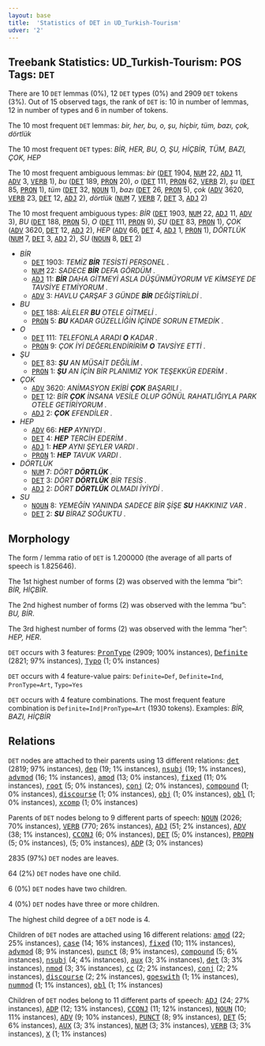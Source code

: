 ```yaml
---
layout: base
title:  'Statistics of DET in UD_Turkish-Tourism'
udver: '2'
---
```


## Treebank Statistics: UD_Turkish-Tourism: POS Tags: `DET`

There are 10 `DET` lemmas (0%), 12 `DET` types (0%) and 2909 `DET` tokens (3%).
Out of 15 observed tags, the rank of `DET` is: 10 in number of lemmas, 12 in number of types and 6 in number of tokens.

The 10 most frequent `DET` lemmas: <em>bir, her, bu, o, şu, hiçbir, tüm, bazı, çok, dörtlük</em>

The 10 most frequent `DET` types:  <em>BİR, HER, BU, O, ŞU, HİÇBİR, TÜM, BAZI, ÇOK, HEP</em>

The 10 most frequent ambiguous lemmas: <em>bir</em> (<tt><a href="tr_tourism-pos-DET.html">DET</a></tt> 1904, <tt><a href="tr_tourism-pos-NUM.html">NUM</a></tt> 22, <tt><a href="tr_tourism-pos-ADJ.html">ADJ</a></tt> 11, <tt><a href="tr_tourism-pos-ADV.html">ADV</a></tt> 3, <tt><a href="tr_tourism-pos-VERB.html">VERB</a></tt> 1), <em>bu</em> (<tt><a href="tr_tourism-pos-DET.html">DET</a></tt> 189, <tt><a href="tr_tourism-pos-PRON.html">PRON</a></tt> 20), <em>o</em> (<tt><a href="tr_tourism-pos-DET.html">DET</a></tt> 111, <tt><a href="tr_tourism-pos-PRON.html">PRON</a></tt> 62, <tt><a href="tr_tourism-pos-VERB.html">VERB</a></tt> 2), <em>şu</em> (<tt><a href="tr_tourism-pos-DET.html">DET</a></tt> 85, <tt><a href="tr_tourism-pos-PRON.html">PRON</a></tt> 1), <em>tüm</em> (<tt><a href="tr_tourism-pos-DET.html">DET</a></tt> 32, <tt><a href="tr_tourism-pos-NOUN.html">NOUN</a></tt> 1), <em>bazı</em> (<tt><a href="tr_tourism-pos-DET.html">DET</a></tt> 26, <tt><a href="tr_tourism-pos-PRON.html">PRON</a></tt> 5), <em>çok</em> (<tt><a href="tr_tourism-pos-ADV.html">ADV</a></tt> 3620, <tt><a href="tr_tourism-pos-VERB.html">VERB</a></tt> 23, <tt><a href="tr_tourism-pos-DET.html">DET</a></tt> 12, <tt><a href="tr_tourism-pos-ADJ.html">ADJ</a></tt> 2), <em>dörtlük</em> (<tt><a href="tr_tourism-pos-NUM.html">NUM</a></tt> 7, <tt><a href="tr_tourism-pos-VERB.html">VERB</a></tt> 7, <tt><a href="tr_tourism-pos-DET.html">DET</a></tt> 3, <tt><a href="tr_tourism-pos-ADJ.html">ADJ</a></tt> 2)

The 10 most frequent ambiguous types:  <em>BİR</em> (<tt><a href="tr_tourism-pos-DET.html">DET</a></tt> 1903, <tt><a href="tr_tourism-pos-NUM.html">NUM</a></tt> 22, <tt><a href="tr_tourism-pos-ADJ.html">ADJ</a></tt> 11, <tt><a href="tr_tourism-pos-ADV.html">ADV</a></tt> 3), <em>BU</em> (<tt><a href="tr_tourism-pos-DET.html">DET</a></tt> 188, <tt><a href="tr_tourism-pos-PRON.html">PRON</a></tt> 5), <em>O</em> (<tt><a href="tr_tourism-pos-DET.html">DET</a></tt> 111, <tt><a href="tr_tourism-pos-PRON.html">PRON</a></tt> 9), <em>ŞU</em> (<tt><a href="tr_tourism-pos-DET.html">DET</a></tt> 83, <tt><a href="tr_tourism-pos-PRON.html">PRON</a></tt> 1), <em>ÇOK</em> (<tt><a href="tr_tourism-pos-ADV.html">ADV</a></tt> 3620, <tt><a href="tr_tourism-pos-DET.html">DET</a></tt> 12, <tt><a href="tr_tourism-pos-ADJ.html">ADJ</a></tt> 2), <em>HEP</em> (<tt><a href="tr_tourism-pos-ADV.html">ADV</a></tt> 66, <tt><a href="tr_tourism-pos-DET.html">DET</a></tt> 4, <tt><a href="tr_tourism-pos-ADJ.html">ADJ</a></tt> 1, <tt><a href="tr_tourism-pos-PRON.html">PRON</a></tt> 1), <em>DÖRTLÜK</em> (<tt><a href="tr_tourism-pos-NUM.html">NUM</a></tt> 7, <tt><a href="tr_tourism-pos-DET.html">DET</a></tt> 3, <tt><a href="tr_tourism-pos-ADJ.html">ADJ</a></tt> 2), <em>SU</em> (<tt><a href="tr_tourism-pos-NOUN.html">NOUN</a></tt> 8, <tt><a href="tr_tourism-pos-DET.html">DET</a></tt> 2)


* <em>BİR</em>
  * <tt><a href="tr_tourism-pos-DET.html">DET</a></tt> 1903: <em>TEMİZ <b>BİR</b> TESİSTİ PERSONEL .</em>
  * <tt><a href="tr_tourism-pos-NUM.html">NUM</a></tt> 22: <em>SADECE <b>BİR</b> DEFA GÖRDÜM .</em>
  * <tt><a href="tr_tourism-pos-ADJ.html">ADJ</a></tt> 11: <em><b>BİR</b> DAHA GİTMEYİ ASLA DÜŞÜNMÜYORUM VE KİMSEYE DE TAVSİYE ETMİYORUM .</em>
  * <tt><a href="tr_tourism-pos-ADV.html">ADV</a></tt> 3: <em>HAVLU ÇARŞAF 3 GÜNDE <b>BİR</b> DEĞİŞTİRİLDİ .</em>
* <em>BU</em>
  * <tt><a href="tr_tourism-pos-DET.html">DET</a></tt> 188: <em>AİLELER <b>BU</b> OTELE GİTMELİ .</em>
  * <tt><a href="tr_tourism-pos-PRON.html">PRON</a></tt> 5: <em><b>BU</b> KADAR GÜZELLİĞİN İÇİNDE SORUN ETMEDİK .</em>
* <em>O</em>
  * <tt><a href="tr_tourism-pos-DET.html">DET</a></tt> 111: <em>TELEFONLA ARADI <b>O</b> KADAR .</em>
  * <tt><a href="tr_tourism-pos-PRON.html">PRON</a></tt> 9: <em>ÇOK İYİ DEĞERLENDİRİRİM <b>O</b> TAVSİYE ETTİ .</em>
* <em>ŞU</em>
  * <tt><a href="tr_tourism-pos-DET.html">DET</a></tt> 83: <em><b>ŞU</b> AN MÜSAİT DEĞİLİM .</em>
  * <tt><a href="tr_tourism-pos-PRON.html">PRON</a></tt> 1: <em><b>ŞU</b> AN İÇİN BİR PLANIMIZ YOK TEŞEKKÜR EDERİM .</em>
* <em>ÇOK</em>
  * <tt><a href="tr_tourism-pos-ADV.html">ADV</a></tt> 3620: <em>ANİMASYON EKİBİ <b>ÇOK</b> BAŞARILI .</em>
  * <tt><a href="tr_tourism-pos-DET.html">DET</a></tt> 12: <em>BİR <b>ÇOK</b> İNSANA VESİLE OLUP GÖNÜL RAHATLIĞIYLA PARK OTELE GETİRİYORUM .</em>
  * <tt><a href="tr_tourism-pos-ADJ.html">ADJ</a></tt> 2: <em><b>ÇOK</b> EFENDİLER .</em>
* <em>HEP</em>
  * <tt><a href="tr_tourism-pos-ADV.html">ADV</a></tt> 66: <em><b>HEP</b> AYNIYDI .</em>
  * <tt><a href="tr_tourism-pos-DET.html">DET</a></tt> 4: <em><b>HEP</b> TERCİH EDERİM .</em>
  * <tt><a href="tr_tourism-pos-ADJ.html">ADJ</a></tt> 1: <em><b>HEP</b> AYNI ŞEYLER VARDI .</em>
  * <tt><a href="tr_tourism-pos-PRON.html">PRON</a></tt> 1: <em><b>HEP</b> TAVUK VARDI .</em>
* <em>DÖRTLÜK</em>
  * <tt><a href="tr_tourism-pos-NUM.html">NUM</a></tt> 7: <em>DÖRT <b>DÖRTLÜK</b> .</em>
  * <tt><a href="tr_tourism-pos-DET.html">DET</a></tt> 3: <em>DÖRT <b>DÖRTLÜK</b> BİR TESİS .</em>
  * <tt><a href="tr_tourism-pos-ADJ.html">ADJ</a></tt> 2: <em>DÖRT <b>DÖRTLÜK</b> OLMADI İYİYDİ .</em>
* <em>SU</em>
  * <tt><a href="tr_tourism-pos-NOUN.html">NOUN</a></tt> 8: <em>YEMEĞİN YANINDA SADECE BİR ŞİŞE <b>SU</b> HAKKINIZ VAR .</em>
  * <tt><a href="tr_tourism-pos-DET.html">DET</a></tt> 2: <em><b>SU</b> BİRAZ SOĞUKTU .</em>

## Morphology

The form / lemma ratio of `DET` is 1.200000 (the average of all parts of speech is 1.825646).

The 1st highest number of forms (2) was observed with the lemma “bir”: <em>BİR, HİÇBİR</em>.

The 2nd highest number of forms (2) was observed with the lemma “bu”: <em>BU, BİR</em>.

The 3rd highest number of forms (2) was observed with the lemma “her”: <em>HEP, HER</em>.

`DET` occurs with 3 features: <tt><a href="tr_tourism-feat-PronType.html">PronType</a></tt> (2909; 100% instances), <tt><a href="tr_tourism-feat-Definite.html">Definite</a></tt> (2821; 97% instances), <tt><a href="tr_tourism-feat-Typo.html">Typo</a></tt> (1; 0% instances)

`DET` occurs with 4 feature-value pairs: `Definite=Def`, `Definite=Ind`, `PronType=Art`, `Typo=Yes`

`DET` occurs with 4 feature combinations.
The most frequent feature combination is `Definite=Ind|PronType=Art` (1930 tokens).
Examples: <em>BİR, BAZI, HİÇBİR</em>


## Relations

`DET` nodes are attached to their parents using 13 different relations: <tt><a href="tr_tourism-dep-det.html">det</a></tt> (2819; 97% instances), <tt><a href="tr_tourism-dep-dep.html">dep</a></tt> (19; 1% instances), <tt><a href="tr_tourism-dep-nsubj.html">nsubj</a></tt> (19; 1% instances), <tt><a href="tr_tourism-dep-advmod.html">advmod</a></tt> (16; 1% instances), <tt><a href="tr_tourism-dep-amod.html">amod</a></tt> (13; 0% instances), <tt><a href="tr_tourism-dep-fixed.html">fixed</a></tt> (11; 0% instances), <tt><a href="tr_tourism-dep-root.html">root</a></tt> (5; 0% instances), <tt><a href="tr_tourism-dep-conj.html">conj</a></tt> (2; 0% instances), <tt><a href="tr_tourism-dep-compound.html">compound</a></tt> (1; 0% instances), <tt><a href="tr_tourism-dep-discourse.html">discourse</a></tt> (1; 0% instances), <tt><a href="tr_tourism-dep-obj.html">obj</a></tt> (1; 0% instances), <tt><a href="tr_tourism-dep-obl.html">obl</a></tt> (1; 0% instances), <tt><a href="tr_tourism-dep-xcomp.html">xcomp</a></tt> (1; 0% instances)

Parents of `DET` nodes belong to 9 different parts of speech: <tt><a href="tr_tourism-pos-NOUN.html">NOUN</a></tt> (2026; 70% instances), <tt><a href="tr_tourism-pos-VERB.html">VERB</a></tt> (770; 26% instances), <tt><a href="tr_tourism-pos-ADJ.html">ADJ</a></tt> (51; 2% instances), <tt><a href="tr_tourism-pos-ADV.html">ADV</a></tt> (38; 1% instances), <tt><a href="tr_tourism-pos-CCONJ.html">CCONJ</a></tt> (6; 0% instances), <tt><a href="tr_tourism-pos-DET.html">DET</a></tt> (5; 0% instances), <tt><a href="tr_tourism-pos-PROPN.html">PROPN</a></tt> (5; 0% instances),  (5; 0% instances), <tt><a href="tr_tourism-pos-ADP.html">ADP</a></tt> (3; 0% instances)

2835 (97%) `DET` nodes are leaves.

64 (2%) `DET` nodes have one child.

6 (0%) `DET` nodes have two children.

4 (0%) `DET` nodes have three or more children.

The highest child degree of a `DET` node is 4.

Children of `DET` nodes are attached using 16 different relations: <tt><a href="tr_tourism-dep-amod.html">amod</a></tt> (22; 25% instances), <tt><a href="tr_tourism-dep-case.html">case</a></tt> (14; 16% instances), <tt><a href="tr_tourism-dep-fixed.html">fixed</a></tt> (10; 11% instances), <tt><a href="tr_tourism-dep-advmod.html">advmod</a></tt> (8; 9% instances), <tt><a href="tr_tourism-dep-punct.html">punct</a></tt> (8; 9% instances), <tt><a href="tr_tourism-dep-compound.html">compound</a></tt> (5; 6% instances), <tt><a href="tr_tourism-dep-nsubj.html">nsubj</a></tt> (4; 4% instances), <tt><a href="tr_tourism-dep-aux.html">aux</a></tt> (3; 3% instances), <tt><a href="tr_tourism-dep-det.html">det</a></tt> (3; 3% instances), <tt><a href="tr_tourism-dep-nmod.html">nmod</a></tt> (3; 3% instances), <tt><a href="tr_tourism-dep-cc.html">cc</a></tt> (2; 2% instances), <tt><a href="tr_tourism-dep-conj.html">conj</a></tt> (2; 2% instances), <tt><a href="tr_tourism-dep-discourse.html">discourse</a></tt> (2; 2% instances), <tt><a href="tr_tourism-dep-goeswith.html">goeswith</a></tt> (1; 1% instances), <tt><a href="tr_tourism-dep-nummod.html">nummod</a></tt> (1; 1% instances), <tt><a href="tr_tourism-dep-obl.html">obl</a></tt> (1; 1% instances)

Children of `DET` nodes belong to 11 different parts of speech: <tt><a href="tr_tourism-pos-ADJ.html">ADJ</a></tt> (24; 27% instances), <tt><a href="tr_tourism-pos-ADP.html">ADP</a></tt> (12; 13% instances), <tt><a href="tr_tourism-pos-CCONJ.html">CCONJ</a></tt> (11; 12% instances), <tt><a href="tr_tourism-pos-NOUN.html">NOUN</a></tt> (10; 11% instances), <tt><a href="tr_tourism-pos-ADV.html">ADV</a></tt> (9; 10% instances), <tt><a href="tr_tourism-pos-PUNCT.html">PUNCT</a></tt> (8; 9% instances), <tt><a href="tr_tourism-pos-DET.html">DET</a></tt> (5; 6% instances), <tt><a href="tr_tourism-pos-AUX.html">AUX</a></tt> (3; 3% instances), <tt><a href="tr_tourism-pos-NUM.html">NUM</a></tt> (3; 3% instances), <tt><a href="tr_tourism-pos-VERB.html">VERB</a></tt> (3; 3% instances), <tt><a href="tr_tourism-pos-X.html">X</a></tt> (1; 1% instances)

